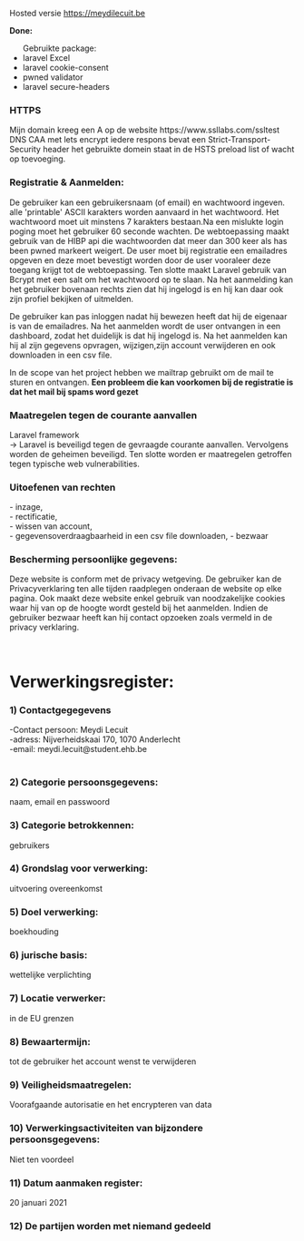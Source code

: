 Hosted versie
<a href="https://meydilecuit.be/"> https://meydilecuit.be</a>
<p><b>Done:</b> <br> 
 <ul>Gebruikte package:
     <li>laravel Excel</li>
     <li>laravel cookie-consent</li>
     <li>pwned validator</li>
     <li>laravel secure-headers</li> 
  </ul>
    
 
<h3>HTTPS</h3>
Mijn domain kreeg een A op de website https://www.ssllabs.com/ssltest
DNS CAA met lets encrypt 
iedere respons bevat een Strict-Transport-Security header
het gebruikte domein staat in de HSTS preload list of wacht op toevoeging.

<h3> Registratie & Aanmelden: </h3>
De gebruiker kan een gebruikersnaam (of email) en wachtwoord ingeven. alle 'printable' ASCII karakters worden aanvaard in het wachtwoord. Het wachtwoord moet uit minstens 7 karakters bestaan.Na een mislukte login poging moet het gebruiker 60 seconde wachten. De webtoepassing maakt gebruik van de HIBP api die wachtwoorden dat meer dan 300 keer als has been pwned markeert weigert. De user moet bij registratie een emailadres opgeven en deze moet bevestigt worden door de user vooraleer deze toegang krijgt tot de webtoepassing. Ten slotte maakt Laravel gebruik van Bcrypt met een salt om het wachtwoord op te slaan. Na het aanmelding kan het gebruiker bovenaan rechts zien dat hij ingelogd is en hij kan daar ook zijn profiel bekijken of uitmelden.  <br>

De gebruiker kan pas inloggen nadat hij bewezen heeft dat hij de eigenaar is van de emailadres. Na het aanmelden wordt de user ontvangen in een dashboard, zodat het duidelijk is dat hij ingelogd is. Na het aanmelden kan hij al zijn gegevens opvragen, wijzigen,zijn account verwijderen en ook downloaden in een csv file.

In de scope van het project hebben we mailtrap gebruikt om de mail te sturen en ontvangen. <b>Een probleem die kan voorkomen bij de registratie is dat het mail  bij spams word gezet</b> 

<h3>Maatregelen tegen de courante aanvallen</h3>
    Laravel framework <br>
    -> Laravel is beveiligd tegen de gevraagde courante aanvallen. Vervolgens worden de geheimen beveiligd. Ten slotte worden er maatregelen getroffen tegen typische web vulnerabilities. <br>
<h3>Uitoefenen van rechten</h3>
    - inzage, <br>
    - rectificatie, <br>
    - wissen van account, <br>
    - gegevensoverdraagbaarheid in een csv file downloaden,
    - bezwaar
    <br>
 <h3> Bescherming persoonlijke gegevens: </h3>
 <p>Deze website is conform met de privacy wetgeving. De gebruiker kan de Privacyverklaring ten alle tijden raadplegen onderaan de website op elke pagina. Ook maakt deze website enkel gebruik van noodzakelijke cookies waar hij van op de hoogte wordt gesteld bij het aanmelden. Indien de gebruiker bezwaar heeft kan hij contact opzoeken zoals vermeld in de privacy verklaring. </p> <br>
<h1>Verwerkingsregister: </h1>
<h3>1) Contactgegegevens </h3>
-Contact persoon: Meydi Lecuit  <br>
-adress: Nijverheidskaai 170, 1070 Anderlecht <br>
-email: meydi.lecuit@student.ehb.be <br>
<br>

<h3>2) Categorie persoonsgegevens: </h3>
   <p> naam, email en passwoord <p>

<h3>3) Categorie betrokkennen:</h3> gebruikers <br>
<h3> 4) Grondslag voor verwerking: </h3> uitvoering overeenkomst <br>
<h3> 5) Doel verwerking:</h3> boekhouding <br>
<h3> 6) jurische basis:</h3> wettelijke verplichting <br>
<h3> 7) Locatie verwerker: </h3> in de EU grenzen <br>
<h3> 8) Bewaartermijn: </h3> tot de gebruiker het account wenst te verwijderen <br>
<h3> 9) Veiligheidsmaatregelen: </h3> Voorafgaande autorisatie en het encrypteren van data <br>
<h3> 10) Verwerkingsactiviteiten van bijzondere persoonsgegevens: </h3> Niet ten voordeel <br> 
<h3> 11) Datum aanmaken register: </h3> 20 januari 2021 <br>
<h3>12) De partijen worden met niemand gedeeld </h3> <br>
